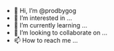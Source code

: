 - 👋 Hi, I’m @prodbygog
- 👀 I’m interested in ...
- 🌱 I’m currently learning ...
- 💞️ I’m looking to collaborate on ...
- 📫 How to reach me ...

<!---
prodbygog/prodbygog is a ✨ special ✨ repository because its `README.md` (this file) appears on your GitHub profile.
You can click the Preview link to take a look at your changes.
--->
